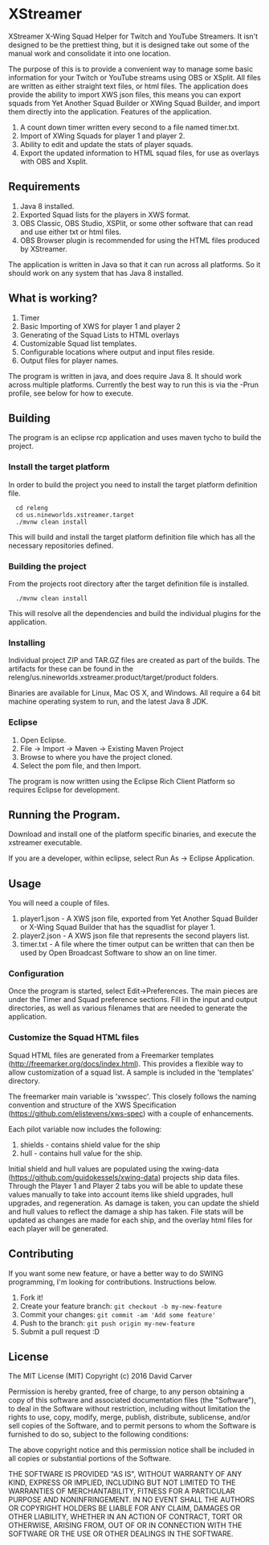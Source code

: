 # XStreamer
XStreamer X-Wing Squad Helper for Twitch and YouTube Streamers.  It isn't designed to be the prettiest thing, but it is designed take out some of the manual work and consolidate it into one location.

The purpose of this is to provide a convenient way to manage some basic information for your Twitch or YouTube streams using OBS or XSplit.  All files are written as either straight text files, or html files.   The application does provide the ability to import XWS json files, this means you can export squads from Yet Another Squad Builder or XWing Squad Builder, and import them directly into the application.   Features of the application.

1. A count down timer written every second to a file named timer.txt.
2. Import of XWing Squads for player 1 and player 2.
3. Ability to edit and update the stats of player squads.
4. Export the updated information to HTML squad files, for use as overlays with OBS and Xsplit.

## Requirements

1. Java 8 installed.
2. Exported Squad lists for the players in XWS format.
3. OBS Classic, OBS Studio, XSPlit, or some other software that can read and use either txt or html files.
4. OBS Browser plugin is recommended for using the HTML files produced by XStreamer.

The application is written in Java so that it can run across all platforms.  So it should work on any system that has Java 8 installed.

## What is working?

1. Timer
2. Basic Importing of XWS for player 1 and player 2
3. Generating of the Squad Lists to HTML overlays
4. Customizable Squad list templates.
5. Configurable locations where output and input files reside.
6. Output files for player names.


The program is written in java, and does require Java 8.  It should work across multiple platforms.  Currently the best way to run this is via the -Prun profile, see below for how to execute.

## Building

The program is an eclipse rcp application and uses maven tycho to build the project.

### Install the target platform

In order to build the project you need to install the target platform definition file.

```
  cd releng
  cd us.nineworlds.xstreamer.target
  ./mvnw clean install
```

This will build and install the target platform definition file which has all the necessary repositories defined.

### Building the project

From the projects root directory after the target definition file is installed.

```
  ./mvnw clean install
```

This will resolve all the dependencies and build the individual plugins for the application.

### Installing

Individual project ZIP and TAR.GZ files are created as part of the builds.  The artifacts for these can be found in the releng/us.nineworlds.xstreamer.product/target/product folders.

Binaries are available for Linux, Mac OS X, and Windows.  All require a 64 bit machine operating system to run, and the latest Java 8 JDK.


### Eclipse

1. Open Eclipse.
2. File -> Import -> Maven -> Existing Maven Project
3. Browse to where you have the project cloned.
4. Select the pom file, and then Import.

The program is now written using the Eclipse Rich Client Platform so requires Eclipse for development.

## Running the Program.

Download and install one of the platform specific binaries, and execute the xstreamer executable.  

If you are a developer, within eclipse, select Run As -> Eclipse Application.

## Usage

You will need a couple of files.

1. player1.json - A XWS json file, exported from Yet Another Squad Builder or X-Wing Squad Builder that has the squadlist for player 1.
2. player2.json - A XWS json file that represents the second players list.
3. timer.txt - A file where the timer output can be written that can then be used by Open Broadcast Software to show an on line timer.

### Configuration

Once the program is started, select Edit->Preferences.   The main pieces are under the Timer and Squad preference sections.  Fill in the input and output directories, as well as various filenames that are needed to generate the application.


### Customize the Squad HTML files

Squad HTML files are generated from a Freemarker templates (http://freemarker.org/docs/index.html).  This provides a flexible way to allow customization of a squad list.  A sample is included in the 'templates' directory.

The freemarker main variable is 'xwsspec'.   This closely follows the naming convention and structure of the XWS Specification (https://github.com/elistevens/xws-spec) with a couple of enhancements.

Each pilot variable now includes the following:

1. shields - contains shield value for the ship
2. hull - contains hull value for the ship.

Initial shield and hull values are populated using the xwing-data (https://github.com/guidokessels/xwing-data) projects ship data files.   Through the Player 1 and Player 2 tabs you will be
able to update these values manually to take into account items like shield upgrades, hull upgrades, and regeneration.  As damage is taken, you can update the shield and hull values to reflect the damage a ship has taken.  File stats will be updated as changes are made for each ship, and the overlay html files for each player will be generated.


## Contributing
If you want some new feature, or have a better way to do SWING programming, I'm looking for contributions.  Instructions below.

1. Fork it!
2. Create your feature branch: `git checkout -b my-new-feature`
3. Commit your changes: `git commit -am 'Add some feature'`
4. Push to the branch: `git push origin my-new-feature`
5. Submit a pull request :D

## License

The MIT License (MIT)
Copyright (c) 2016 David Carver

Permission is hereby granted, free of charge, to any person obtaining a copy of this software and associated documentation files (the "Software"), to deal in the Software without restriction, including without limitation the rights to use, copy, modify, merge, publish, distribute, sublicense, and/or sell copies of the Software, and to permit persons to whom the Software is furnished to do so, subject to the following conditions:

The above copyright notice and this permission notice shall be included in all copies or substantial portions of the Software.

THE SOFTWARE IS PROVIDED "AS IS", WITHOUT WARRANTY OF ANY KIND, EXPRESS OR IMPLIED, INCLUDING BUT NOT LIMITED TO THE WARRANTIES OF MERCHANTABILITY, FITNESS FOR A PARTICULAR PURPOSE AND NONINFRINGEMENT. IN NO EVENT SHALL THE AUTHORS OR COPYRIGHT HOLDERS BE LIABLE FOR ANY CLAIM, DAMAGES OR OTHER LIABILITY, WHETHER IN AN ACTION OF CONTRACT, TORT OR OTHERWISE, ARISING FROM, OUT OF OR IN CONNECTION WITH THE SOFTWARE OR THE USE OR OTHER DEALINGS IN THE SOFTWARE.
